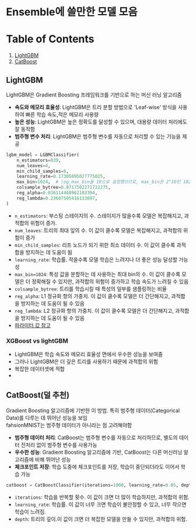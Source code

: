 # Ensemble에 쓸만한 모델 모음
# Table of Contents
1. [LightGBM](#LightGBM)
2. [CatBoost](#CatBoost)
## LightGBM 

 LightGBM은 Gradient Boosting 프레임워크를 기반으로 하는 머신 러닝 알고리즘

- **속도와 메모리 효율성**: LightGBM은 트리 분할 방법으로 'Leaf-wise' 방식을 사용하여 빠른 학습 속도,적은 메모리 사용량
- **높은 성능**: LightGBM은 높은 정확도를 달성할 수 있으며, 대용량 데이터 처리에도 잘 동작함
- **범주형 변수 처리**: LightGBM은 범주형 변수를 자동으로 처리할 수 있는 기능을 제공

```python
lgbm_model = LGBMClassifier(
    n_estimators=839,
    num_leaves=4,
    min_child_samples=6,
    learning_rate=0.17305095027775025,
    max_bin=1024,  # log_max_bin을 10으로 설정했으므로, max_bin은 2^10인 1024가 됩니다.
    colsample_bytree=0.8717502271722275,
    reg_alpha=0.036114468962103394,
    reg_lambda=0.23607505416113697,
)
```

- `n_estimators`: 부스팅 스테이지의 수. 스테이지가 많을수록 모델은 복잡해지고, 과적합의 위험이 증가.
- `num_leaves`: 트리의 최대 잎의 수. 이 값이 클수록 모델은 복잡해지고, 과적합의 위험이 증가
- `min_child_samples`: 리프 노드가 되기 위한 최소 데이터 수. 이 값이 클수록 과적합을 방지하는 데 도움이 됨
- `learning_rate`: 학습률. 작을수록 모델 학습은 느려지나 더 좋은 성능 달성할 가능성
- `max_bin=1024`: 특성 값을 분할하는 데 사용하는 최대 bin의 수. 이 값이 클수록 모델은 더 정확해질 수 있지만, 과적합의 위험이 증가하고 학습 속도가 느려질 수 있음
- `colsample_bytree`: 트리를 학습시킬 때 특성의 일부를 샘플링하는 비율
- `reg_alpha`: L1 정규화 항의 가중치. 이 값이 클수록 모델은 더 간단해지고, 과적합을 방지하는 데 도움이 될 수 있음
- `reg_lambda`: L2 정규화 항의 가중치. 이 값이 클수록 모델은 더 간단해지고, 과적합을 방지하는 데 도움이 될 수 있음
- [파라미터 값 참고](https://www.kaggle.com/code/gauravduttakiit/fashion-mnist-classifier-flaml-micro-f1)
### XGBoost vs lightGBM
* LightGBM은 학습 속도와 메모리 효율성 면에서 우수한 성능을 보여줌
* 그러나 LightGBM은 더 깊은 트리를 사용하기 때문에 과적합의 위험
* 복잡한 데이터셋에 적합
* 
## CatBoost(덜 추천)

Gradient Boosting 알고리즘에 기반한 이 방법. 특히 범주형 데이터(Categorical Data)를 다루는 데 뛰어난 성능을 보임   
fahsionMNIST는 범주형 데이터가 아니라는 점 고려해야함

- **범주형 데이터 처리**: CatBoost는 범주형 변수를 자동으로 처리하므로, 별도의 데이터 전처리 없이 범주형 변수를 사용가능
- **우수한 성능**: Gradient Boosting 알고리즘에 기반, CatBoost는 다른 머신러닝 알고리즘에 비해 뛰어난 성능
- **체크포인트 저장**: 학습 도중에 체크포인트를 저장, 학습이 중단되더라도 이어서 학습 가능

```python
catboost = CatBoostClassifier(iterations=1000, learning_rate=0.05, depth=6)
```

- `iterations`: 학습을 반복할 횟수. 이 값이 크면 더 많이 학습하지만, 과적합의 위험.
- `learning_rate`: 학습률. 이 값이 너무 크면 학습이 불안정할 수 있고, 너무 작으면 학습이 느려짐.
- `depth`: 트리의 깊이.이 값이 크면 더 복잡한 모델을 만들 수 있지만, 과적합의 위험.


